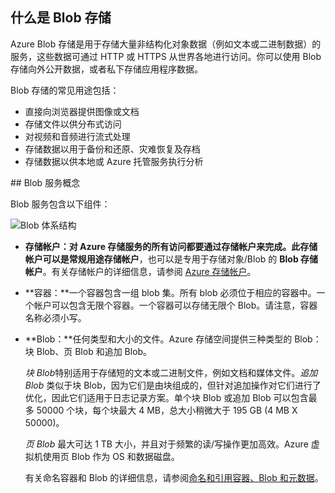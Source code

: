 ## 什么是 Blob 存储

Azure Blob 存储是用于存储大量非结构化对象数据（例如文本或二进制数据）的服务，这些数据可通过 HTTP 或 HTTPS 从世界各地进行访问。你可以使用 Blob 存储向外公开数据，或者私下存储应用程序数据。

Blob 存储的常见用途包括：

- 直接向浏览器提供图像或文档
- 存储文件以供分布式访问
- 对视频和音频进行流式处理
- 存储数据以用于备份和还原、灾难恢复及存档
- 存储数据以供本地或 Azure 托管服务执行分析

##<a name="blob-service-concepts"></a> Blob 服务概念

Blob 服务包含以下组件：

![Blob 体系结构](./media/storage-blob-concepts-include/blob1.png)  

- **存储帐户：**对 Azure 存储服务的所有访问都要通过存储帐户来完成。此存储帐户可以是**常规用途存储帐户**，也可以是专用于存储对象/Blob 的 **Blob 存储帐户**。有关存储帐户的详细信息，请参阅 [Azure 存储帐户](../articles/storage/storage-create-storage-account.md)。

-   **容器：**一个容器包含一组 blob 集。所有 blob 必须位于相应的容器中。一个帐户可以包含无限个容器。一个容器可以存储无限个 Blob。请注意，容器名称必须小写。

-   **Blob：**任何类型和大小的文件。Azure 存储空间提供三种类型的 Blob：块 Blob、页 Blob 和追加 Blob。
    
    *块 Blob*特别适用于存储短的文本或二进制文件，例如文档和媒体文件。*追加 Blob* 类似于块 Blob，因为它们是由块组成的，但针对追加操作对它们进行了优化，因此它们适用于日志记录方案。单个块 Blob 或追加 Blob 可以包含最多 50000 个块，每个块最大 4 MB，总大小稍微大于 195 GB (4 MB X 50000)。
    
	*页 Blob* 最大可达 1 TB 大小，并且对于频繁的读/写操作更加高效。Azure 虚拟机使用页 Blob 作为 OS 和数据磁盘。

	有关命名容器和 Blob 的详细信息，请参阅[命名和引用容器、Blob 和元数据](https://msdn.microsoft.com/zh-cn/library/azure/dd135715.aspx)。

<!---HONumber=Mooncake_1226_2016-->